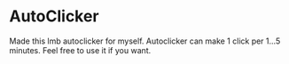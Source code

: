 # AutoClicker

Made this lmb autoclicker for myself. Autoclicker can make 1 click per 1...5 minutes. Feel free to use it if you want.
